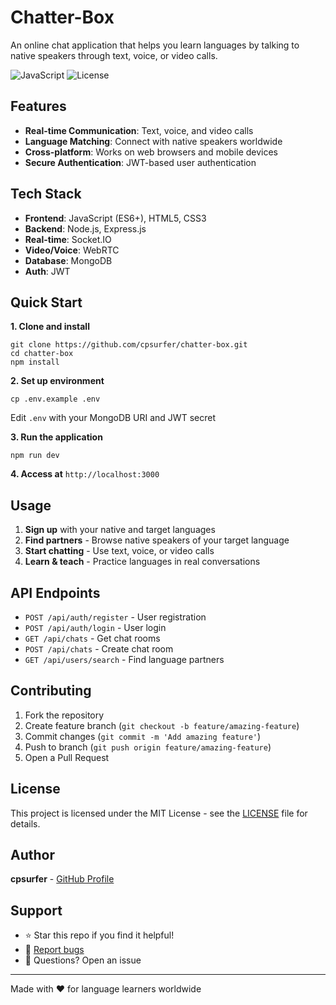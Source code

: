 # Chatter-Box

An online chat application that helps you learn languages by talking to native speakers through text, voice, or video calls.

![JavaScript](https://img.shields.io/badge/JavaScript-99.4%25-yellow)
![License](https://img.shields.io/badge/License-MIT-blue.svg)

## Features

- **Real-time Communication**: Text, voice, and video calls
- **Language Matching**: Connect with native speakers worldwide  
- **Cross-platform**: Works on web browsers and mobile devices
- **Secure Authentication**: JWT-based user authentication

## Tech Stack

- **Frontend**: JavaScript (ES6+), HTML5, CSS3
- **Backend**: Node.js, Express.js
- **Real-time**: Socket.IO
- **Video/Voice**: WebRTC
- **Database**: MongoDB
- **Auth**: JWT

## Quick Start

**1. Clone and install**

```
git clone https://github.com/cpsurfer/chatter-box.git
cd chatter-box
npm install
```

**2. Set up environment**

```
cp .env.example .env
```

Edit `.env` with your MongoDB URI and JWT secret

**3. Run the application**

```
npm run dev
```

**4. Access at** `http://localhost:3000`

## Usage

1. **Sign up** with your native and target languages
2. **Find partners** - Browse native speakers of your target language
3. **Start chatting** - Use text, voice, or video calls
4. **Learn & teach** - Practice languages in real conversations

## API Endpoints

- `POST /api/auth/register` - User registration
- `POST /api/auth/login` - User login
- `GET /api/chats` - Get chat rooms
- `POST /api/chats` - Create chat room
- `GET /api/users/search` - Find language partners

## Contributing

1. Fork the repository
2. Create feature branch (`git checkout -b feature/amazing-feature`)
3. Commit changes (`git commit -m 'Add amazing feature'`)
4. Push to branch (`git push origin feature/amazing-feature`)
5. Open a Pull Request

## License

This project is licensed under the MIT License - see the [LICENSE](LICENSE) file for details.

## Author

**cpsurfer** - [GitHub Profile](https://github.com/cpsurfer)

## Support

- ⭐ Star this repo if you find it helpful!
- 🐛 [Report bugs](https://github.com/cpsurfer/chatter-box/issues)
- 💬 Questions? Open an issue

---

Made with ❤️ for language learners worldwide
```



